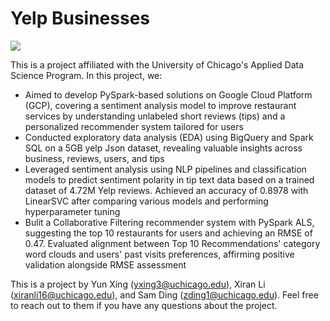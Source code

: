 # Yelp Businesses 

![](Pres_first_page.png)

This is a project affiliated with the University of Chicago's Applied Data Science Program. In this project, we:

- Aimed to develop PySpark-based solutions on Google Cloud Platform (GCP), covering a sentiment analysis model to improve restaurant services by understanding unlabeled short reviews (tips) and a personalized recommender system tailored for users
- Conducted exploratory data analysis (EDA) using BigQuery and Spark SQL on a 5GB yelp Json dataset, revealing valuable insights across business, reviews, users, and tips
- Leveraged sentiment analysis using NLP pipelines and classification models to predict sentiment polarity in tip text data based on a trained dataset of 4.72M Yelp reviews. Achieved an accuracy of 0.8978 with LinearSVC after comparing various models and performing hyperparameter tuning
- Bulit a Collaborative Filtering recommender system with PySpark ALS, suggesting the top 10 restaurants for users and achieving an RMSE of 0.47. Evaluated alignment between Top 10 Recommendations' category word clouds and users' past visits preferences, affirming positive validation alongside RMSE assessment

This is a project by Yun Xing ([yxing3@uchicago.edu](mailto:yxing3@uchicago.edu)), Xiran Li ([xiranli16@uchicago.edu](mailto:xiranli16@uchicago.edu)), and Sam Ding ([zding1@uchicago.edu](mailto:zding1@uchicago.edu)). 
Feel free to reach out to them if you have any questions about the project.
